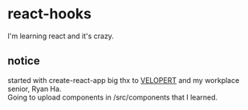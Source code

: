 # react-hooks
I'm learning react and it's crazy.
## notice
started with create-react-app
big thx to [VELOPERT](velog.io)
and my workplace senior, Ryan Ha.
<br>Going to upload components in /src/components that I learned.